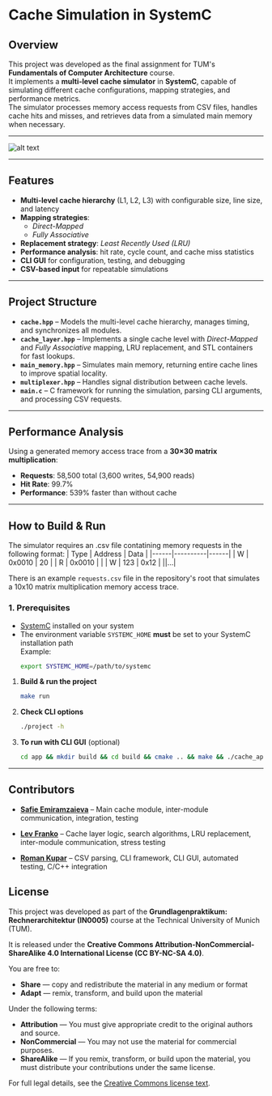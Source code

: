 # Cache Simulation in SystemC

## Overview

This project was developed as the final assignment for TUM's **Fundamentals of Computer Architecture** course.  
It implements a **multi-level cache simulator** in **SystemC**, capable of simulating different cache configurations, mapping strategies, and performance metrics.  
The simulator processes memory access requests from CSV files, handles cache hits and misses, and retrieves data from a simulated main memory when necessary.

---
![alt text](image.png)

---

## Features

- **Multi-level cache hierarchy** (L1, L2, L3) with configurable size, line size, and latency
- **Mapping strategies**:
    - *Direct-Mapped*
    - *Fully Associative*
- **Replacement strategy**: *Least Recently Used (LRU)*
- **Performance analysis**: hit rate, cycle count, and cache miss statistics
- **CLI GUI** for configuration, testing, and debugging
- **CSV-based input** for repeatable simulations

---

## Project Structure

- **`cache.hpp`** – Models the multi-level cache hierarchy, manages timing, and synchronizes all modules.
- **`cache_layer.hpp`** – Implements a single cache level with *Direct-Mapped* and *Fully Associative* mapping, LRU replacement, and STL containers for fast lookups.
- **`main_memory.hpp`** – Simulates main memory, returning entire cache lines to improve spatial locality.
- **`multiplexer.hpp`** – Handles signal distribution between cache levels.
- **`main.c`** – C framework for running the simulation, parsing CLI arguments, and processing CSV requests.

---

## Performance Analysis

Using a generated memory access trace from a **30×30 matrix multiplication**:

- **Requests**: 58,500 total (3,600 writes, 54,900 reads)
- **Hit Rate**: 99.7%
- **Performance**: 539% faster than without cache

---

## How to Build & Run
The simulator requires an .csv file contatining memory requests in the following format:
| Type | Address  | Data |
|------|----------|------|
| W    | 0x0010   | 20   |
| R    | 0x0010   |      |
| W    | 123      | 0x12 |
||...|


There is an example `requests.csv` file in the repository's root that simulates a 10x10 matrix multiplication memory access trace.
### 1. Prerequisites
- [SystemC](https://www.accellera.org/downloads/standards/systemc) installed on your system
- The environment variable `SYSTEMC_HOME` **must** be set to your SystemC installation path  
  Example:
  ```bash
  export SYSTEMC_HOME=/path/to/systemc
1. **Build & run the project**
    ```bash
   make run
2. **Check CLI options**
    ```bash
   ./project -h
3. **To run with CLI GUI** (optional)
   ```bash
   cd app && mkdir build && cd build && cmake .. && make && ./cache_application
---

## Contributors

- **[Safie Emiramzaieva](https://github.com/safie-e)** – Main cache module, inter-module communication, integration, testing

- **[Lev Franko](https://github.com/DERIYS)** – Cache layer logic, search algorithms, LRU replacement, inter-module communication, stress testing

- **[Roman Kupar](https://github.com/roman-kupar)** – CSV parsing, CLI framework, CLI GUI, automated testing, C/C++ integration

## License

This project was developed as part of the **Grundlagenpraktikum: Rechnerarchitektur (IN0005)** course at the Technical University of Munich (TUM).

It is released under the **Creative Commons Attribution-NonCommercial-ShareAlike 4.0 International License (CC BY-NC-SA 4.0)**.

You are free to:
- **Share** — copy and redistribute the material in any medium or format
- **Adapt** — remix, transform, and build upon the material

Under the following terms:
- **Attribution** — You must give appropriate credit to the original authors and source.
- **NonCommercial** — You may not use the material for commercial purposes.
- **ShareAlike** — If you remix, transform, or build upon the material, you must distribute your contributions under the same license.

For full legal details, see the [Creative Commons license text](https://creativecommons.org/licenses/by-nc-sa/4.0/).
